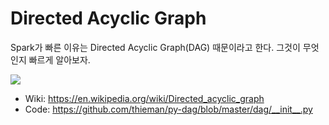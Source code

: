 # Directed Acyclic Graph

Spark가 빠른 이유는 Directed Acyclic Graph(DAG) 때문이라고 한다. 그것이 무엇인지 빠르게 알아보자.

![](https://upload.wikimedia.org/wikipedia/commons/thumb/c/c6/Topological_Ordering.svg/440px-Topological_Ordering.svg.png)

- Wiki: https://en.wikipedia.org/wiki/Directed_acyclic_graph
- Code: https://github.com/thieman/py-dag/blob/master/dag/__init__.py
